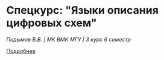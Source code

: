 # Спецкурс: "Языки описания цифровых схем"
*Подымов В.В. | МК ВМК МГУ | 3 курс 6 семестр*

[Подробнее](https://mk.cs.msu.ru/index.php/Языки_описания_схем "Языки описания цифровых схем")
